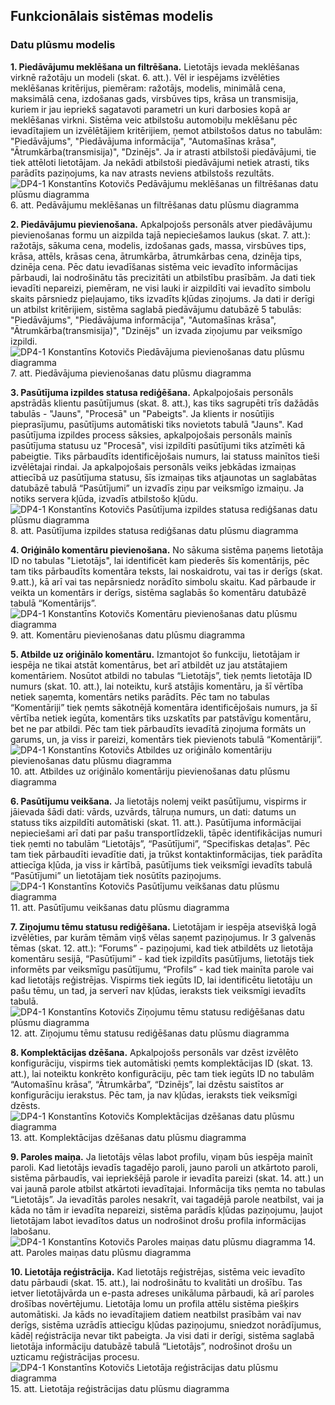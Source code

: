 ## Funkcionālais sistēmas modelis
### Datu plūsmu modelis

**1.	Piedāvājumu meklēšana un filtrēšana.** Lietotājs ievada meklēšanas virknē ražotāju un modeli (skat. 6. att.). Vēl ir iespējams izvēlēties meklēšanas kritērijus, piemēram: ražotājs, modelis, minimālā cena, maksimālā cena, izdošanas gads, virsbūves tips, krāsa un transmisija, kuriem ir jau iepriekš sagatavoti parametri un kuri darbosies kopā ar meklēšanas virkni. Sistēma veic atbilstošu automobiļu meklēšanu pēc ievadītajiem un izvēlētājiem kritērijiem, ņemot atbilstošos datus no tabulām: "Piedāvājums", "Piedāvājuma informācija", "Automašīnas krāsa", "Ātrumkārba(transmisija)", "Dzinējs". Ja ir atrasti atbilstoši piedāvājumi, tie tiek attēloti lietotājam. Ja nekādi atbilstoši piedāvājumi netiek atrasti, tiks parādīts paziņojums, ka nav atrasts neviens atbilstošs rezultāts.
![DP4-1 Konstantīns Kotovičs Pedāvājumu meklēšanas un filtrēšanas datu plūsmu diagramma]()
6. att. Pedāvājumu meklēšanas un filtrēšanas datu plūsmu diagramma

**2.	Piedāvājumu pievienošana.** Apkalpojošs personāls atver piedāvājumu pievienošanas formu un aizpilda tajā nepieciešamos laukus (skat. 7. att.): ražotājs, sākuma cena, modelis, izdošanas gads,  massa, virsbūves tips, krāsa, attēls, krāsas cena, ātrumkārba, ātrumkārbas cena, dzinēja tips, dzinēja cena. Pēc datu ievadīšanas sistēma veic ievadīto informācijas pārbaudi, lai nodrošinātu tās precizitāti un atbilstību prasībām. Ja dati tiek ievadīti nepareizi, piemēram, ne visi lauki ir aizpildīti vai ievadīto simbolu skaits pārsniedz pieļaujamo, tiks izvadīts kļūdas ziņojums. Ja dati ir derīgi un atbilst kritērijiem, sistēma saglabā piedāvājumu datubāzē 5 tabulās: "Piedāvājums", "Piedāvājuma informācija", "Automašīnas krāsa", "Ātrumkārba(transmisija)", "Dzinējs" un izvada ziņojumu par veiksmīgo izpildi.
![DP4-1 Konstantīns Kotovičs Piedāvājuma pievienošanas datu plūsmu diagramma]()
7. att. Piedāvājuma pievienošanas datu plūsmu diagramma

**3.	Pasūtījuma izpildes statusa rediģēšana.** Apkalpojošais personāls apstrādās klientu pasūtījumus (skat. 8. att.), kas tiks sagrupēti trīs dažādās tabulās - "Jauns", "Procesā" un "Pabeigts". Ja klients ir nosūtījis pieprasījumu, pasūtījums automātiski tiks novietots tabulā "Jauns". Kad pasūtījuma izpildes process sāksies, apkalpojošais personāls mainīs pasūtījuma statusu uz "Procesā", visi izpildīti pasūtījumi tiks atzīmēti kā pabeigtie. Tiks pārbaudīts identificējošais numurs, lai statuss mainītos tieši izvēlētajai rindai. Ja apkalpojošais personāls veiks jebkādas izmaiņas attiecībā uz pasūtījuma statusu, šīs izmaiņas tiks atjaunotas un saglabātas datubāzē tabulā “Pasūtījumi” un izvadīs ziņu par veiksmīgo izmaiņu. Ja notiks servera kļūda, izvadīs atbilstošo kļūdu.
![DP4-1 Konstantīns Kotovičs Pasūtījuma izpildes statusa rediģšanas datu plūsmu diagramma]()
8. att. Pasūtījuma izpildes statusa rediģšanas datu plūsmu diagramma

**4.	Oriģinālo komentāru pievienošana.**  No sākuma sistēma paņems lietotāja ID no tabulas "Lietotājs", lai identificēt kam piederēs šīs komentārijs, pēc tam tiks pārbaudīts komentāra teksts, lai noskaidrotu, vai tas ir derīgs (skat. 9.att.), kā arī vai tas nepārsniedz norādīto simbolu skaitu. Kad pārbaude ir veikta un komentārs ir derīgs, sistēma saglabās šo komentāru datubāzē tabulā “Komentārijs”. 
![DP4-1 Konstantīns Kotovičs Komentāru pievienošanas datu plūsmu diagramma]()
9. att. Komentāru pievienošanas datu plūsmu diagramma

**5.	Atbilde uz oriģinālo komentāru.** Izmantojot šo funkciju, lietotājam ir iespēja ne tikai atstāt komentārus, bet arī atbildēt uz jau atstātajiem komentāriem. Nosūtot atbildi no tabulas “Lietotājs”, tiek ņemts lietotāja ID numurs  (skat. 10. att.), lai noteiktu, kurš atstājis komentāru, ja šī vērtība netiek saņemta, komentārs netiks parādīts. Pēc tam no tabulas “Komentāriji” tiek ņemts sākotnējā komentāra identificējošais numurs, ja šī vērtība netiek iegūta, komentārs tiks uzskatīts par patstāvīgu komentāru, bet ne par atbildi. Pēc tam tiek pārbaudīts ievadītā ziņojuma formāts un garums, un, ja viss ir pareizi, komentārs tiek pievienots tabulā “Komentāriji”. 
![DP4-1 Konstantīns Kotovičs Atbildes uz oriģinālo komentāriju pievienošanas datu plūsmu diagramma]()
10. att. Atbildes uz oriģinālo komentāriju pievienošanas datu plūsmu diagramma

**6.	Pasūtījumu veikšana.** Ja lietotājs nolemj veikt pasūtījumu, vispirms ir jāievada šādi dati: vārds, uzvārds, tālruņa numurs, un dati: datums un statuss tiks aizpildīti automātiski  (skat. 11. att.). Pasūtījuma informācijai nepieciešami arī dati par pašu transportlīdzekli, tāpēc identifikācijas numuri tiek ņemti no tabulām “Lietotājs”, “Pasūtījumi”, “Specifiskas detaļas”. Pēc tam tiek pārbaudīti ievadītie dati, ja trūkst kontaktinformācijas, tiek parādīta attiecīga kļūda, ja viss ir kārtībā, pasūtījums tiek veiksmīgi ievadīts tabulā “Pasūtījumi” un lietotājam tiek nosūtīts paziņojums.
![DP4-1 Konstantīns Kotovičs Pasūtījumu veikšanas datu plūsmu diagramma]()
11. att. Pasūtījumu veikšanas datu plūsmu diagramma

**7.	Ziņojumu tēmu statusu rediģēšana.** Lietotājam ir iespēja atsevišķā logā izvēlēties, par kurām tēmām viņš vēlas saņemt paziņojumus. Ir 3 galvenās tēmas  (skat. 12. att.): “Forums” - paziņojumi, kad tiek atbildēts uz lietotāja komentāru sesijā, “Pasūtījumi” - kad tiek izpildīts pasūtījums, lietotājs tiek informēts par veiksmīgu pasūtījumu, “Profils” - kad tiek mainīta parole vai kad lietotājs reģistrējas. Vispirms tiek iegūts ID, lai identificētu lietotāju un pašu tēmu, un tad, ja serverī nav kļūdas, ieraksts tiek veiksmīgi ievadīts tabulā.
![DP4-1 Konstantīns Kotovičs Ziņojumu tēmu statusu rediģēšanas datu plūsmu diagramma]()
12. att. Ziņojumu tēmu statusu rediģēšanas datu plūsmu diagramma

**8.	Komplektācijas dzēšana.** Apkalpojošs personāls var dzēst izvēlēto konfigurāciju, vispirms tiek automātiski ņemts komplektācijas ID  (skat. 13. att.), lai noteiktu konkrēto konfigurāciju, pēc tam tiek iegūts ID no tabulām “Automašīnu krāsa”, “Ātrumkārba”, “Dzinējs”, lai dzēstu saistītos ar konfigurāciju ierakstus. Pēc tam, ja nav kļūdas, ieraksts tiek veiksmīgi dzēsts. 
![DP4-1 Konstantīns Kotovičs Komplektācijas dzēšanas datu plūsmu diagramma]()
13. att. Komplektācijas dzēšanas datu plūsmu diagramma

**9.	Paroles maiņa.** Ja lietotājs vēlas labot profilu, viņam būs iespēja mainīt paroli. Kad lietotājs ievadīs tagadējo paroli, jauno paroli un atkārtoto paroli, sistēma pārbaudīs, vai iepriekšējā parole ir ievadīta pareizi (skat. 14. att.) un vai jaunā parole atbilst atkārtoti ievadītajai. Informācija tiks ņemta no tabulas “Lietotājs”. Ja ievadītās paroles nesakrīt, vai tagadējā parole neatbilst, vai ja kāda no tām ir ievadīta nepareizi, sistēma parādīs kļūdas paziņojumu, ļaujot lietotājam labot ievadītos datus un nodrošinot drošu profila informācijas labošanu.
![DP4-1 Konstantīns Kotovičs Paroles maiņas datu plūsmu diagramma]()
14. att. Paroles maiņas datu plūsmu diagramma

**10.	Lietotāja reģistrācija.** Kad lietotājs reģistrējas, sistēma veic ievadīto datu pārbaudi (skat. 15. att.), lai nodrošinātu to kvalitāti un drošību. Tas ietver lietotājvārda un e-pasta adreses unikāluma pārbaudi, kā arī paroles drošības novērtējumu. Lietotāja lomu un profila attēlu sistēma piešķirs automātiski. Ja kāds no ievadītajiem datiem neatbilst prasībām vai nav derīgs, sistēma uzrādīs attiecīgu kļūdas paziņojumu, sniedzot norādījumus, kādēļ reģistrācija nevar tikt pabeigta.  Ja visi dati ir derīgi, sistēma saglabā lietotāja informāciju datubāzē tabulā “Lietotājs”, nodrošinot drošu un uzticamu reģistrācijas procesu.
![DP4-1 Konstantīns Kotovičs Lietotāja reģistrācijas datu plūsmu diagramma]()
15. att. Lietotāja reģistrācijas datu plūsmu diagramma